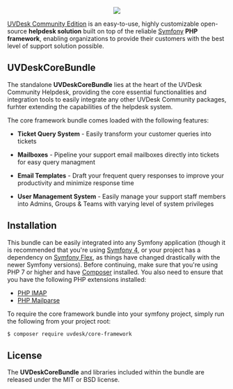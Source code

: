 <p align="center"><a href="https://www.uvdesk.com/en/" target="_blank">
    <img src="https://s3-ap-southeast-1.amazonaws.com/cdn.uvdesk.com/uvdesk/bundles/webkuldefault/images/uvdesk-wide.svg">
</a></p>

[UVDesk Community Edition][1] is an easy-to-use, highly customizable open-source **helpdesk solution** built on top of the reliable [Symfony][2] **PHP framework**, enabling organizations to provide their customers with the best level of support solution possible.

UVDeskCoreBundle
--------------

The standalone **UVDeskCoreBundle** lies at the heart of the UVDesk Community Helpdesk, providing the core essential functionalities and integration tools to easily integrate any other UVDesk Community packages, furhter extending the capabilities of the helpdesk system.

The core framework bundle comes loaded with the following features:

  * **Ticket Query System** - Easily transform your customer queries into tickets

  * **Mailboxes** - Pipeline your support email mailboxes directly into tickets for easy query managment

  * **Email Templates** - Draft your frequent query responses to improve your productivity and minimize response time

  * **User Management System** - Easily manage your support staff members into Admins, Groups & Teams with varying level of system privileges

Installation
--------------

This bundle can be easily integrated into any Symfony application (though it is recommended that you're using [Symfony 4][3], or your project has a dependency on [Symfony Flex][4], as things have changed drastically with the newer Symfony versions). Before continuing, make sure that you're using PHP 7 or higher and have [Composer][5] installed. You also need to ensure that you have the following PHP extensions installed:

  * [PHP IMAP][6]
  * [PHP Mailparse][7]

To require the core framework bundle into your symfony project, simply run the following from your project root:

```bash
$ composer require uvdesk/core-framework
```

License
--------------

The **UVDeskCoreBundle** and libraries included within the bundle are released under the MIT or BSD license.

[1]: https://www.uvdesk.com/
[2]: https://symfony.com/
[3]: https://symfony.com/4
[4]: https://flex.symfony.com/
[5]: https://getcomposer.org/
[6]: http://php.net/manual/en/book.imap.php
[7]: http://php.net/manual/en/book.mailparse.php